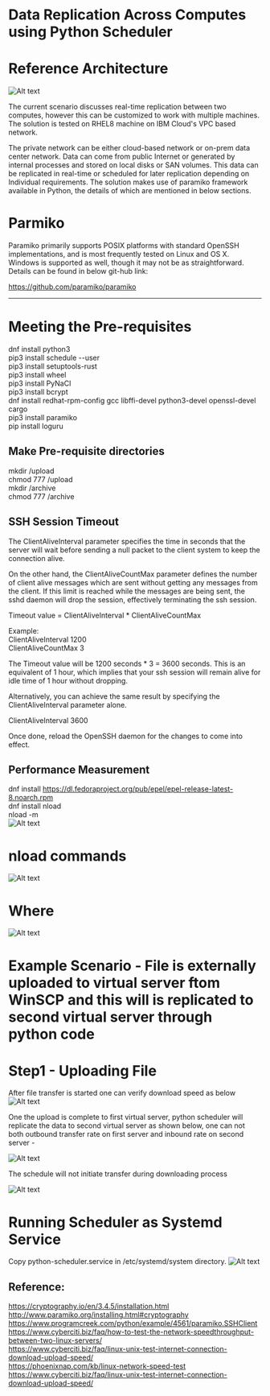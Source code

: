 # Data Replication Across Computes using Python Scheduler

# Reference Architecture
![Alt text](/images/Screenshot_4_lat.jpg?raw=true "") 

The current scenario discusses real-time replication between two computes, however this can be customized to work with multiple machines. The solution is tested on RHEL8 machine on IBM Cloud's VPC based network.

The private network can be either cloud-based network or on-prem data center network. Data can come from public Internet or generated by internal processes and stored on local disks or SAN volumes. This data can be replicated in real-time or scheduled for later replication depending on Individual requirements. The solution makes use of paramiko framework available in Python, the details of which are mentioned in below sections.  

# Parmiko
Paramiko primarily supports POSIX platforms with standard OpenSSH implementations, and is most frequently tested on Linux and OS X. Windows is supported as well, though it may not be as straightforward. Details can be found in below git-hub link:

https://github.com/paramiko/paramiko

--------------------
# Meeting the Pre-requisites
dnf install python3 <br/>
pip3 install schedule --user <br/> 
pip3 install setuptools-rust <br/>
pip3 install wheel <br/>
pip3 install PyNaCl <br/>
pip3 install bcrypt <br/>
dnf install redhat-rpm-config gcc libffi-devel python3-devel openssl-devel cargo <br/>
pip3 install paramiko <br>
pip install loguru <br/>
## Make Pre-requisite directories
mkdir /upload <br/>
chmod 777 /upload <br/>
mkdir /archive <br/>
chmod 777 /archive <br/>

## SSH Session Timeout
The ClientAliveInterval parameter specifies the time in seconds that the server will wait before sending a null packet to the client system to keep the connection alive.

On the other hand, the ClientAliveCountMax parameter defines the number of client alive messages which are sent without getting any messages from the client. If this limit is reached while the messages are being sent, the sshd daemon will drop the session, effectively terminating the ssh session.

Timeout value = ClientAliveInterval * ClientAliveCountMax

Example: <br/>
ClientAliveInterval  1200 <br/>
ClientAliveCountMax 3 <br/>

The Timeout value will be 1200 seconds * 3 = 3600 seconds. 
This is an equivalent of 1 hour, which implies that your ssh session will remain alive for idle time of 1 hour without dropping.

Alternatively, you can achieve the same result by specifying the ClientAliveInterval parameter alone.

ClientAliveInterval  3600

Once done, reload the OpenSSH daemon for the changes to come into effect.

## Performance Measurement
dnf install https://dl.fedoraproject.org/pub/epel/epel-release-latest-8.noarch.rpm <br/>
dnf install nload <br/>
nload -m <br/>
![Alt text](/images/Screenshot_1.jpg?raw=true "")
# nload commands
![Alt text](/images/Screenshot_2.jpg?raw=true "") <br/>
# Where <br/>
![Alt text](/images/Screenshot_3.jpg?raw=true "")

# Example Scenario - File is externally uploaded to virtual server ftom WinSCP and this will is replicated to second virtual server through python code
# Step1 - Uploading File 

After file transfer is started one can verify download speed as below <br/>
![Alt text](/images/Screenshot_1_lat.jpg?raw=true "") <br/>

One the upload is complete to first virtual server, python scheduler will replicate the data to second virtual server as shown below, one can not both outbound transfer rate on first server and inbound rate on second server  - <br/>

![Alt text](/images/Screenshot_2_lat.jpg?raw=true "")

The schedule will not initiate transfer during downloading process <br/>

![Alt text](/images/Screenshot_3_lat.jpg?raw=true "") <br/>

# Running Scheduler as Systemd Service
Copy python-scheduler.service in /etc/systemd/system directory.
![Alt text](/images/Screenshot_5_lat.jpg?raw=true "") <br/>

## Reference:
https://cryptography.io/en/3.4.5/installation.html <br/>
http://www.paramiko.org/installing.html#cryptography <br/>
https://www.programcreek.com/python/example/4561/paramiko.SSHClient <br/>
https://www.cyberciti.biz/faq/how-to-test-the-network-speedthroughput-between-two-linux-servers/ <br/>
https://www.cyberciti.biz/faq/linux-unix-test-internet-connection-download-upload-speed/ <br/>
https://phoenixnap.com/kb/linux-network-speed-test <br/>
https://www.cyberciti.biz/faq/linux-unix-test-internet-connection-download-upload-speed/ 
